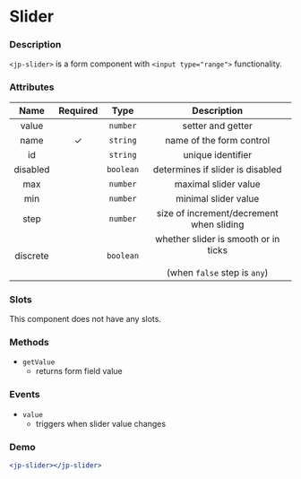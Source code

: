 # Slider

### Description

`<jp-slider>` is a form component with `<input type="range">` functionality.

### Attributes

| **Name** | **Required** | **Type**  |                               **Description**                               |
| :------: | :----------: | :-------: | :-------------------------------------------------------------------------: |
|  value   |              | `number`  |                              setter and getter                              |
|   name   |      ✓       | `string`  |                          name of the form control                           |
|    id    |              | `string`  |                              unique identifier                              |
| disabled |              | `boolean` |                      determines if slider is disabled                       |
|   max    |              | `number`  |                            maximal slider value                             |
|   min    |              | `number`  |                            minimal slider value                             |
|   step   |              | `number`  |                  size of increment/decrement when sliding                   |
| discrete |              | `boolean` | whether slider is smooth or in ticks <br></br> (when `false` step is `any`) |

### Slots

This component does not have any slots.

### Methods

- `getValue`
  - returns form field value

### Events

- `value`
  - triggers when slider value changes

### Demo

```jsx live
<jp-slider></jp-slider>
```
